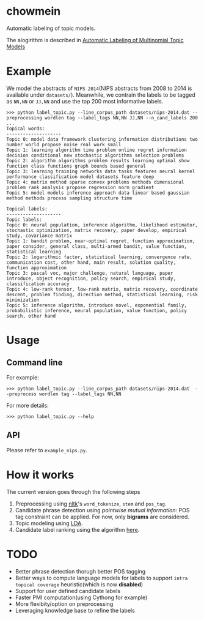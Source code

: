 # chowmein

Automatic labeling of topic models.

The alogirithm is described in [Automatic Labeling of Multinomial Topic Models](http://sifaka.cs.uiuc.edu/czhai/pub/kdd07-label.pdf)

# Example 

We model the abstracts of `NIPS 2014`(NIPS abstracts from 2008 to 2014 is available under `datasets/`).
Meanwhile, we contrain the labels to be tagged as `NN,NN` or `JJ,NN` and use the top 200 most informative labels.


```
>>> python label_topic.py --line_corpus_path datasets/nips-2014.dat --preprocessing wordlen tag --label_tags NN,NN JJ,NN --n_cand_labels 200
...
Topical words:
--------------------
Topic 0: model data framework clustering information distributions two number world propose noise real work small
Topic 1: learning algorithm time problem online regret information decision conditional new stochastic algorithms selection problems
Topic 2: algorithm algorithms problem results learning optimal show function class functions graph bounds based general
Topic 3: learning training networks data tasks features neural kernel performance classification model datasets feature deep
Topic 4: matrix method sparse convex problems methods dimensional problem rank analysis propose regression norm gradient
Topic 5: model models inference approach data linear based gaussian method methods process sampling structure time

Topical labels:
--------------------
Topic labels:
Topic 0: neural population, inference algorithm, likelihood estimator, stochastic optimization, matrix recovery, paper develop, empirical study, covariance matrix
Topic 1: bandit problem, near-optimal regret, function approximation, paper consider, general class, multi-armed bandit, value function, statistical learning
Topic 2: logarithmic factor, statistical learning, convergence rate, communication cost, other hand, main result, solution quality, function approximation
Topic 3: pascal voc, major challenge, natural language, paper introduce, object recognition, policy search, empirical study, classification accuracy
Topic 4: low-rank tensor, low-rank matrix, matrix recovery, coordinate descent, problem finding, direction method, statistical learning, risk minimization
Topic 5: inference algorithm, introduce novel, exponential family, probabilistic inference, neural population, value function, policy search, other hand
```

# Usage


## Command line

For example:

    >>> python label_topic.py --line_corpus_path datasets/nips-2014.dat  --preprocess wordlen tag --label_tags NN,NN

For more details:

    >>> python label_topic.py --help

## API

Please refer to `example_nips.py`.


# How it works

The current version goes through the following steps

1. Preprocessing using [nltk](http://www.nltk.org/)'s `word_tokenize`, `stem` and `pos_tag`.
1. Candidate phrase detection using *pointwise mutual information*: POS tag constraint can be applied. For now, only **bigrams** are considered.
2. Topic modeling using [LDA](https://pypi.python.org/pypi/lda).
3. Candidate label ranking using the algorithm [here](http://sifaka.cs.uiuc.edu/czhai/pub/kdd07-label.pdf).


# TODO


- Better phrase detection thorugh better POS tagging
- Better ways to compute language models for labels to support `intra topical coverage` heuristic(which is now **disabled**)
- Support for user defined candidate labels
- Faster PMI computation(using Cythong for example)
- More flexibity/option on preprocessing
- Leveraging knowledge base to refine the labels
